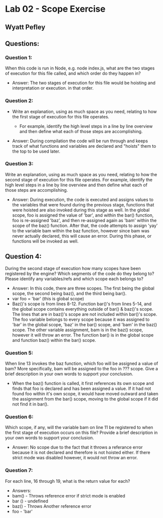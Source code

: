 # Lab 02 - Scope Exercise
## Wyatt Pefley
## Questions:
### Question 1: 
When this code is run in Node, e.g. node index.js, what are the two stages of execution for this file called, and which order do they happen in?
  - Answer: The two stages of execution for this file would be hoisting and interpretation or execution. in that order.
### Question 2:
- Write an explanation, using as much space as you need, relating to how the first stage of execution for this file operates.

  - For example, identify the high level steps in a line by line overview and then define what each of those steps are accomplishing.
- Answer: During compilation  the code will be run through and keeps track of what functions and variables are declared and "hoists" them to the top to be used later.
### Question 3:
Write an explanation, using as much space as you need, relating to how the second stage of execution for this file operates.
For example, identify the high level steps in a line by line overview and then define what each of those steps are accomplishing.
- Answer: During execution, the code is executed and assigns values to the variables that were found during the previous stage, functions that were hoisted are also invoked during this stage as well. In the global scope, foo is assigned the value of 'bar', and within the bar() function, foo is re-assigned 'baz', and then re-assigned again as 'bam' within the scope of the baz() function. After that, the code attempts to assign 'yay' to the variable bam within the baz function, however since bam was never actually declared, this will cause an error. During this phase, or functions will be invoked as well.
## Question 4:
During the second stage of execution how many scopes have been registered by the engine?
Which segments of the code do they belong to?
Please identify any variables/refs and which scope each belongs to?

- Answer: In this code, there are three scopes. The first being the global scope, the second being baz(), and the third being bar().
- var foo = 'bar' (this is global scope)
- Baz()'s scope is from lines 8-12. Function bar()'s from lines 5-14, and the global scope contains everything outside of bar() & baz()'s scope. The lines that are in baz()'s scope are not included within bar()'s scope. The foo variable belongs to every scope because it was assigned to 'bar' in the global scope, 'baz' in the bar() scope, and 'bam' in the baz() scope. The other variable assignment, bam is in the baz() scope, however it will throw an error. The function bar() is in the global scope and function baz() within the bar() scope.
### Question 5:
When line 13 invokes the baz function, which foo will be assigned a value of bam? More specifically, bam will be assigned to the foo in ??? scope. Give a brief description in your own words to support your conclusion.
- When the baz() function is called, it first references its own scope and finds that foo is declared and has been assigned a value. If it had not found foo within it's own scope, it would have moved outward and taken the assignment from the bar() scope, moving to the global scope if it did not find it in bar().
### Question 6:
Which scope, if any, will the variable bam on line 11 be registered to when the first stage of execution occurs on this file? Provide a brief description in your own words to support your conclusion.
- Answer: No scope due to the fact that it throws a referance error because it is not declared and therefore is not hoisted either. If there strict mode was disabled however, it would not throw an error.
### Question 7:
For each line, 16 through 19, what is the return value for each?
- Answers:
- bam() - Throws reference error if strict mode is enabled
- bar () - undefined
- baz() -  Throws Another reference error
- foo - 'bar'